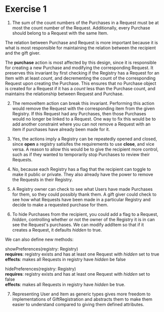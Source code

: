 # Exercise 1

1. The sum of the count numbers of the Purchases in a Request must be at most the count number of the Request. Additionally, every Purchase should belong to a Request with the same Item.

The relation between Purchase and Request is more important because it is what is most responsible for maintaining the relation between the recipient and the gift giver.

The **purchase** action is most affected by this design, since it is responsible for creating a new Purchase and modifying the corresponding Request. It preserves this invariant by first checking if the Registry has a Request for an Item with at least _count_, and decrementing the count of the corresponding Request upon creating the Purchase. This ensures that no Purchase object is created for a Request if it has a _count_ less than the Purchase count, and maintains the relationship between Request and Purchase.

2. The removeItem action can break this invariant. Performing this action would remove the Request with the corresponding item from the given Registry. If this Request had any Purchases, then those Purchases would no longer be linked to a Request. One way to fix this would be to add another constraint where you can not remove a Request with an item if purchases have already been made for it.

3. Yes, the actions imply a Registry can be repeatedly opened and closed, since **open** a registry satisifes the requirements to use **close**, and vice versa. A reason to allow this would be to give the recipient more control, such as if they wanted to temporarily stop Purchases to review their Requests.

4. No, because each Registry has a flag that the recipient can toggle to make it public or private. They also already have the power to remove the Requests in their Registry.

5. A Registry owner can check to see what Users have made Purchases for them, so they could possibly thank them. A gift giver could check to see how what Requests have been made in a particular Registry and decide to make a requested purchase for them.

6. To hide Purchases from the recipient, you could add a flag to a Request, _hidden_, controlling whether or not the owner of the Registry it is in can see the Request's purchases. We can modify addItem so that if it creates a Request, it defaults _hidden_ to true.

We can also define new methods:

showPreferences(registry: Registry)\
**requires**: registry exists and has at least one Request with _hidden_ set to true\
**effects**: makes all Requests in registry have _hidden_ be false

hidePreferences(registry: Registry)\
**requires**: registry exists and has at least one Request with _hidden_ set to false\
**effects**: makes all Requests in registry have _hidden_ be true.

7. Representing User and Item as generic types gives more freedom to implementations of GiftRegistration and abstracts them to make them easier to understand compared to giving them defined attributes.
